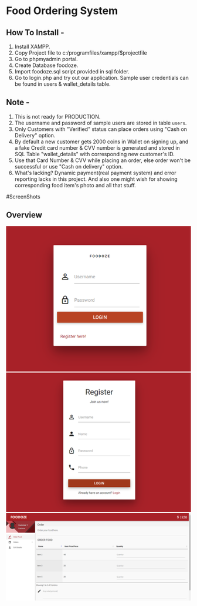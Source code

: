 # Food Ordering System

## How To Install -

1. Install XAMPP.
2. Copy Project file to c:/programfiles/xampp/$projectfile
3. Go to phpmyadmin portal.
4. Create Database foodoze.
5. Import foodoze.sql script provided in sql folder.
6. Go to login.php and try out our application. Sample user credentials can be found in users & wallet_details table.

## Note -

1. This is not ready for PRODUCTION.
2. The username and password of sample users are stored in table `users`.
3. Only Customers with "Verified" status can place orders using "Cash on Delivery" option.
4. By default a new customer gets 2000 coins in Wallet on signing up, and a fake Credit card number & CVV number is generated and stored in SQL Table "wallet_details" with corresponding new customer's ID.
5. Use that Card Number & CVV while placing an order, else order won't be successful or use "Cash on delivery" option.
6. What's lacking? Dynamic payment(real payment system) and error reporting lacks in this project. And also one might wish for showing corresponding food item's photo and all that stuff.

#ScreenShots

## Overview

<img src="./site screenshots/login.png" />
<img src="./site screenshots/register.png" />
<img src="./site screenshots/customer.png" />
